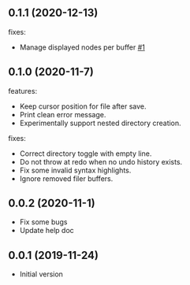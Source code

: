 ## 0.1.1 (2020-12-13)

fixes:

- Manage displayed nodes per buffer [#1](https://github.com/ryym/vim-viler/pull/1)

## 0.1.0 (2020-11-7)

features:

- Keep cursor position for file after save.
- Print clean error message.
- Experimentally support nested directory creation.

fixes:

- Correct directory toggle with empty line.
- Do not throw at redo when no undo history exists.
- Fix some invalid syntax highlights.
- Ignore removed filer buffers.

## 0.0.2 (2020-11-1)

- Fix some bugs
- Update help doc

## 0.0.1 (2019-11-24)

- Initial version
